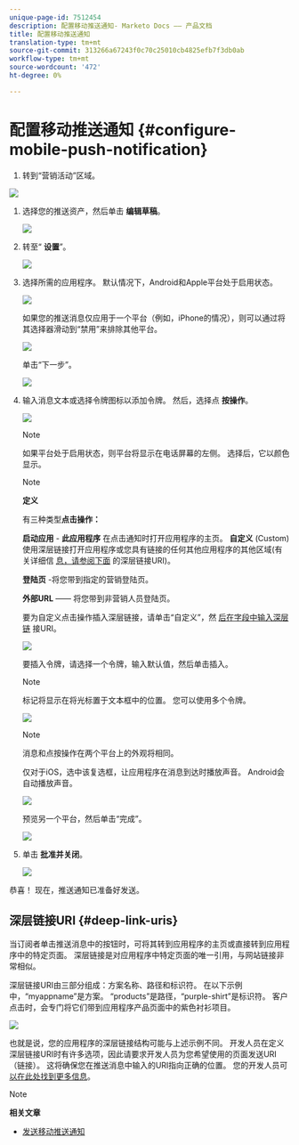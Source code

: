 ```yaml
---
unique-page-id: 7512454
description: 配置移动推送通知- Marketo Docs —— 产品文档
title: 配置移动推送通知
translation-type: tm+mt
source-git-commit: 313266a67243f0c70c25010cb4825efb7f3db0ab
workflow-type: tm+mt
source-wordcount: '472'
ht-degree: 0%

---
```



# 配置移动推送通知 {#configure-mobile-push-notification}

1. 转到“营销活动”区域。

![](assets/2fbf1ab6-2247-40c8-980d-be56b9d94890.png)

1. 选择您的推送资产，然后单击 **编辑草稿**。

   ![](assets/image2016-8-23-16-3a49-3a48.png)

1. 转至“ **设置**”。

   ![](assets/image2016-8-23-16-3a51-3a56.png)

1. 选择所需的应用程序。 默认情况下，Android和Apple平台处于启用状态。

   ![](assets/image2016-8-23-16-3a53-3a33.png)

   如果您的推送消息仅应用于一个平台（例如，iPhone的情况），则可以通过将其选择器滑动到“禁用”来排除其他平台。

   ![](assets/image2016-8-23-16-3a41-3a48.png)

   单击“下一步”。

   ![](assets/image2016-8-23-16-3a43-3a28.png)

1. 输入消息文本或选择令牌图标以添加令牌。 然后，选择点 **按操作**。

   ![](assets/image2015-9-14-16-3a7-3a43.png)

   >[!NOTE]
   >
   >如果平台处于启用状态，则平台将显示在电话屏幕的左侧。 选择后，它以颜色显示。

   >[!NOTE]
   >
   >**定义**
   >
   >
   >有三种类型**点击操作：**
   >
   >
   >**启动应用** - **此应用程序** 在点击通知时打开应用程序的主页。 **自定义** (Custom)使用深层链接打开应用程序或您具有链接的任何其他应用程序的其他区域(有关详细信 [息，请参阅下面](#Deeplink) 的深层链接URI)。
   >
   >
   >**登陆页** -将您带到指定的营销登陆页。
   >
   >
   >**外部URL** —— 将您带到非营销人员登陆页。

   要为自定义点击操作插入深层链接，请单击“自定义”，然 [后在字段中输入深层链](#Deeplink) 接URI。

   ![](assets/image2016-7-28-16-3a19-3a13.png)

   要插入令牌，请选择一个令牌，输入默认值，然后单击插入。

   >[!NOTE]
   >
   >标记将显示在将光标置于文本框中的位置。 您可以使用多个令牌。

   ![](assets/image2015-8-10-14-3a48-3a52.png)

   >[!NOTE]
   >
   >消息和点按操作在两个平台上的外观将相同。

   仅对于iOS，选中该复选框，让应用程序在消息到达时播放声音。 Android会自动播放声音。

   ![](assets/ios-tap-and-notification-hand.png)

   预览另一个平台，然后单击“完成”。

   ![](assets/image2015-9-14-16-3a12-3a34.png)

1. 单击 **批准并关闭**。

   ![](assets/323dda12-0543-4558-8562-563eed5fa0e0.png)

恭喜！ 现在，推送通知已准备好发送。

## 深层链接URI {#deep-link-uris}

当订阅者单击推送消息中的按钮时，可将其转到应用程序的主页或直接转到应用程序中的特定页面。 深层链接是对应用程序中特定页面的唯一引用，与网站链接非常相似。

深层链接URI由三部分组成：方案名称、路径和标识符。 在以下示例中，“myappname”是方案。 “products”是路径，“purple-shirt”是标识符。 客户点击时，会专门将它们带到应用程序产品页面中的紫色衬衫项目。

![](assets/image2016-7-29-12-3a49-3a1.png)

也就是说，您的应用程序的深层链接结构可能与上述示例不同。 开发人员在定义深层链接URI时有许多选项，因此请要求开发人员为您希望使用的页面发送URI（链接）。 这将确保您在推送消息中输入的URI指向正确的位置。 您的开发人员可 [以在此处找到更多信息](http://developers.marketo.com/mobile/enabling-deep-links-in-your-app/)。

>[!NOTE]
>
>**相关文章**
>
>* [发送移动推送通知](send-a-mobile-push-notification.md)

>



